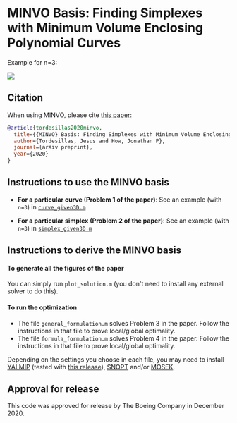 # MINVO Basis: Finding Simplexes with Minimum Volume Enclosing Polynomial Curves #

Example for n=3:

![](./imgs/minvo3d.png) 

## Citation

When using MINVO, please cite [this paper](https://www.google.com/):

```bibtex
@article{tordesillas2020minvo,
  title={{MINVO} Basis: Finding Simplexes with Minimum Volume Enclosing Polynomial Curves},
  author={Tordesillas, Jesus and How, Jonathan P},
  journal={arXiv preprint},
  year={2020}
}
```

## Instructions to use the MINVO basis

* **For a particular curve (Problem 1 of the paper)**: See an example (with `n=3`) in [`curve_given3D.m`](https://github.com/mit-acl/minvo/blob/master/src/curve_given3D.m)

* **For a particular simplex  (Problem 2 of the paper)**: See an example (with `n=3`) in [`simplex_given3D.m`](https://github.com/mit-acl/minvo/blob/master/src/simplex_given3D.m)


## Instructions to derive the MINVO basis

#### To generate all the figures of the paper
You can simply run `plot_solution.m` (you don't need to install any external solver to do this).

#### To run the optimization
* The file `general_formulation.m` solves Problem 3 in the paper. Follow the instructions in that file to prove local/global optimality.
* The file `formula_formulation.m` solves Problem 4 in the paper. Follow the instructions in that file to prove local/global optimality.

Depending on the settings you choose in each file, you may need to install [YALMIP](https://yalmip.github.io/) (tested with [this release](https://github.com/yalmip/YALMIP/releases/tag/R20200116_hotfix)), [SNOPT](https://ccom.ucsd.edu/~optimizers/) and/or [MOSEK](https://www.mosek.com/).   

## Approval for release
This code was approved for release by The Boeing Company in December 2020. 